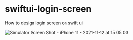 # swiftui-login-screen
How to design login screen on swift ui

![Simulator Screen Shot - iPhone 11 - 2021-11-12 at 15 05 03](https://user-images.githubusercontent.com/45455008/141445035-519efadb-94e3-4dc4-a160-27abf91fe746.png)
